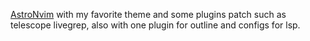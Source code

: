 [AstroNvim](https://astronvim.com/) with my favorite theme and some plugins patch such as telescope livegrep, also with one plugin for outline and configs for lsp.
